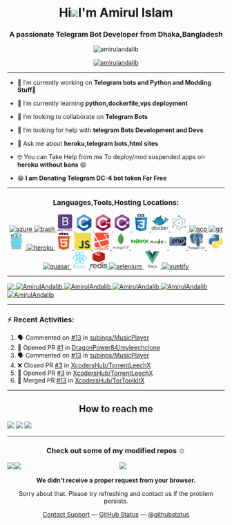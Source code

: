<h1 align="center">Hi<img src="https://media.giphy.com/media/hvRJCLFzcasrR4ia7z/giphy.gif" width="30px">I'm Amirul Islam</h1>
<h3 align="center">A passionate Telegram Bot Developer from Dhaka,Bangladesh</h3>

<p align="center"> <img src="https://komarev.com/ghpvc/?username=AmirulAndalib&label=Profile%20views&color=0e75b6&style=flat" alt="amirulandalib" /> </p>

<p align="center"> <a href="https://github.com/AMirulAndalib"><img src="https://github-profile-trophy.vercel.app/?username=amirulandalib&theme=darkhub" alt="amirulandalib" /></a> </p>


---
<p align="center">
 
- 🔭 I’m currently working on **Telegram bots and Python and Modding Stuff🥵**

- 🌱 I’m currently learning **python,dockerfile,vps deployment**

- 👯 I’m looking to collaborate on **Telegram Bots**

- 🤝 I’m looking for help with **telegram Bots Development and Devs**

- 💬 Ask me about **heroku,telegram bots,html sites**

- 🤓 You can Take Help from me To deploy/mod suspended apps on **heroku** **without bans** 😆

- 😁 **I am Donating Telegram DC-4 bot token For Free** </p>
 

---
<h3 align="center">Languages,Tools,Hosting Locations:</h3>
<p align="center"> <a href="https://azure.microsoft.com/en-in/" target="_blank"> <img src="https://www.vectorlogo.zone/logos/microsoft_azure/microsoft_azure-icon.svg" alt="azure" width="40" height="40"/> </a> <a href="https://www.gnu.org/software/bash/" target="_blank"> <img src="https://www.vectorlogo.zone/logos/gnu_bash/gnu_bash-icon.svg" alt="bash" width="40" height="40"/> </a> <a href="https://getbootstrap.com" target="_blank"> <img src="https://raw.githubusercontent.com/devicons/devicon/master/icons/bootstrap/bootstrap-plain-wordmark.svg" alt="bootstrap" width="40" height="40"/> </a> <a href="https://www.cprogramming.com/" target="_blank"> <img src="https://raw.githubusercontent.com/devicons/devicon/master/icons/c/c-original.svg" alt="c" width="40" height="40"/> </a> <a href="https://www.w3schools.com/cpp/" target="_blank"> <img src="https://raw.githubusercontent.com/devicons/devicon/master/icons/cplusplus/cplusplus-original.svg" alt="cplusplus" width="40" height="40"/> </a> <a href="https://www.w3schools.com/cs/" target="_blank"> <img src="https://raw.githubusercontent.com/devicons/devicon/master/icons/csharp/csharp-original.svg" alt="csharp" width="40" height="40"/> </a> <a href="https://www.w3schools.com/css/" target="_blank"> <img src="https://raw.githubusercontent.com/devicons/devicon/master/icons/css3/css3-original-wordmark.svg" alt="css3" width="40" height="40"/> </a> <a href="https://www.docker.com/" target="_blank"> <img src="https://raw.githubusercontent.com/devicons/devicon/master/icons/docker/docker-original-wordmark.svg" alt="docker" width="40" height="40"/> </a> <a href="https://www.electronjs.org" target="_blank"> <img src="https://raw.githubusercontent.com/devicons/devicon/master/icons/electron/electron-original.svg" alt="electron" width="40" height="40"/> </a> <a href="https://cloud.google.com" target="_blank"> <img src="https://www.vectorlogo.zone/logos/google_cloud/google_cloud-icon.svg" alt="gcp" width="40" height="40"/> </a> <a href="https://git-scm.com/" target="_blank"> <img src="https://www.vectorlogo.zone/logos/git-scm/git-scm-icon.svg" alt="git" width="40" height="40"/> </a> <a href="https://golang.org" target="_blank"> <img src="https://raw.githubusercontent.com/devicons/devicon/master/icons/go/go-original.svg" alt="go" width="40" height="40"/> </a> <a href="https://heroku.com" target="_blank"> <img src="https://www.vectorlogo.zone/logos/heroku/heroku-icon.svg" alt="heroku" width="40" height="40"/> </a> <a href="https://www.w3.org/html/" target="_blank"> <img src="https://raw.githubusercontent.com/devicons/devicon/master/icons/html5/html5-original-wordmark.svg" alt="html5" width="40" height="40"/> </a> <a href="https://developer.mozilla.org/en-US/docs/Web/JavaScript" target="_blank"> <img src="https://raw.githubusercontent.com/devicons/devicon/master/icons/javascript/javascript-original.svg" alt="javascript" width="40" height="40"/> </a> <a href="https://laravel.com/" target="_blank"> <img src="https://raw.githubusercontent.com/devicons/devicon/master/icons/laravel/laravel-plain-wordmark.svg" alt="laravel" width="40" height="40"/> </a> <a href="https://www.mongodb.com/" target="_blank"> <img src="https://raw.githubusercontent.com/devicons/devicon/master/icons/mongodb/mongodb-original-wordmark.svg" alt="mongodb" width="40" height="40"/> </a> <a href="https://www.nginx.com" target="_blank"> <img src="https://raw.githubusercontent.com/devicons/devicon/master/icons/nginx/nginx-original.svg" alt="nginx" width="40" height="40"/> </a> <a href="https://nodejs.org" target="_blank"> <img src="https://raw.githubusercontent.com/devicons/devicon/master/icons/nodejs/nodejs-original-wordmark.svg" alt="nodejs" width="40" height="40"/> </a> <a href="https://www.php.net" target="_blank"> <img src="https://raw.githubusercontent.com/devicons/devicon/master/icons/php/php-original.svg" alt="php" width="40" height="40"/> </a> <a href="https://www.postgresql.org" target="_blank"> <img src="https://raw.githubusercontent.com/devicons/devicon/master/icons/postgresql/postgresql-original-wordmark.svg" alt="postgresql" width="40" height="40"/> </a> <a href="https://www.python.org" target="_blank"> <img src="https://raw.githubusercontent.com/devicons/devicon/master/icons/python/python-original.svg" alt="python" width="40" height="40"/> </a> <a href="https://quasar.dev/" target="_blank"> <img src="https://cdn.quasar.dev/logo/svg/quasar-logo.svg" alt="quasar" width="40" height="40"/> </a> <a href="https://reactjs.org/" target="_blank"> <img src="https://raw.githubusercontent.com/devicons/devicon/master/icons/react/react-original-wordmark.svg" alt="react" width="40" height="40"/> </a> <a href="https://redis.io" target="_blank"> <img src="https://raw.githubusercontent.com/devicons/devicon/master/icons/redis/redis-original-wordmark.svg" alt="redis" width="40" height="40"/> </a> <a href="https://www.selenium.dev" target="_blank"> <img src="https://raw.githubusercontent.com/detain/svg-logos/780f25886640cef088af994181646db2f6b1a3f8/svg/selenium-logo.svg" alt="selenium" width="40" height="40"/> </a> <a href="https://vuejs.org/" target="_blank"> <img src="https://raw.githubusercontent.com/devicons/devicon/master/icons/vuejs/vuejs-original-wordmark.svg" alt="vuejs" width="40" height="40"/> </a> <a href="https://vuetifyjs.com/en/" target="_blank"> <img src="https://bestofjs.org/logos/vuetify.svg" alt="vuetify" width="40" height="40"/> </a> </p>

---
<a href="https://raw.githubusercontent.com/moi-workspace/github-stats/master/generated/overview.svg">
  <img align="center" src="https://raw.githubusercontent.com/moi-workspace/github-stats/master/generated/overview.svg" />
</a>
<a href="https://raw.githubusercontent.com/moi-workspace/github-stats/master/generated/languages.svg"alt="AmirulAndalib">
  <img align="center" src="https://raw.githubusercontent.com/moi-workspace/github-stats/master/generated/languages.svg"alt="AmirulAndalib" />
</a>
<a href="https://github-readme-stats.vercel.app/api/top-langs?username=AmirulAndalib&show_icons=true&locale=en&langs_count=20&theme=highcontrast"alt="AmirulAndalib">
  <img align="center" src="https://github-readme-stats.vercel.app/api/top-langs?username=AmirulAndalib&show_icons=true&locale=en&langs_count=15&theme=highcontrast"alt="AmirulAndalib" />
</a>
<a href="https://github-readme-stats.vercel.app/api?username=AmirulAndalib&show_icons=true&locale=en&count_private=true&theme=chartreuse-dark" alt="AmirulAndalib">
  <img align="center" src="https://github-readme-stats.vercel.app/api?username=AmirulAndalib&show_icons=true&locale=en&count_private=true&theme=chartreuse-dark" alt="AmirulAndalib" />
</a>
<a href="https://github-readme-streak-stats.herokuapp.com?user=AmirulAndalib&theme=midnight-purple&hide_border=true" alt="AmirulAndalib">
  <img align="center" src="https://github-readme-streak-stats.herokuapp.com?user=AmirulAndalib&theme=midnight-purple&hide_border=true" alt="AmirulAndalib" />
</a>
<a href="https://github-readme-stats.vercel.app/api/wakatime?username=AmirulAndalib&theme=vision-friendly-dark" alt="AmirulAndalib">
  <img align="center" src="https://github-readme-stats.vercel.app/api/wakatime?username=AmirulAndalib&theme=vision-friendly-dark" alt="AmirulAndalib" />
</a>

---
### :zap: Recent Activities:

<!--START_SECTION:activity-->
1. 🗣 Commented on [#13](https://github.com/subinps/MusicPlayer/issues/13) in [subinps/MusicPlayer](https://github.com/subinps/MusicPlayer)
2. 💪 Opened PR [#1](https://github.com/DragonPower84/myleechclone/pull/1) in [DragonPower84/myleechclone](https://github.com/DragonPower84/myleechclone)
3. 🗣 Commented on [#13](https://github.com/subinps/MusicPlayer/issues/13) in [subinps/MusicPlayer](https://github.com/subinps/MusicPlayer)
4. ❌ Closed PR [#3](https://github.com/XcodersHub/TorrentLeechX/pull/3) in [XcodersHub/TorrentLeechX](https://github.com/XcodersHub/TorrentLeechX)
5. 💪 Opened PR [#3](https://github.com/XcodersHub/TorrentLeechX/pull/3) in [XcodersHub/TorrentLeechX](https://github.com/XcodersHub/TorrentLeechX)
6. 🎉 Merged PR [#13](https://github.com/XcodersHub/TorToolkitX/pull/13) in [XcodersHub/TorToolkitX](https://github.com/XcodersHub/TorToolkitX)
<!--END_SECTION:activity-->




---
<h2 align="center"> How to reach me </h2>

[<img src="https://www.vectorlogo.zone/logos/twitter/twitter-tile.svg" width="32">](https://twitter.com/AmirulAndalib) 
[<img src="https://www.vectorlogo.zone/logos/telegram/telegram-tile.svg" width="32">](http://t.me/XcodersHub) 
[<img src="https://www.vectorlogo.zone/logos/linkedin/linkedin-tile.svg" width="32">](https://linkedin.com/in/)

---


<h3 align="center">Check out some of my modified repos ☺ </h3>

<a href="https://github.com/XcodersHub/TorrentLeechX">
  <img align="left" src="https://github-readme-stats.vercel.app/api/pin/?username=XcodersHub&repo=TorrentLeechX&theme=tokyonight" />
</a>
<a href="https://github.com/XcodersHub/TorToolkitX">
  <img align="left" src="https://github-readme-stats.vercel.app/api/pin/?username=XcodersHub&repo=TorToolkitX&theme=dark" />
</a> 


<p align="center">
	<img width="40" src="https://github.githubassets.com/images/spinners/octocat-spinner-64.gif">
<p align="center"><strong>We didn't receive a proper request from your browser.</strong></p>
<p align="center">Sorry about that. Please try refreshing and contact us if the problem persists.</p>
<p align="center">
	<a href="https://www.youtube.com/watch?v=dQw4w9WgXcQ">Contact Support</a> —
	<a href="https://www.youtube.com/watch?v=dQw4w9WgXcQ">GitHub Status</a> —
	<a href="https://www.youtube.com/watch?v=dQw4w9WgXcQ">@githubstatus</a>
</p>
<p></p>
<p></p>
</p>
